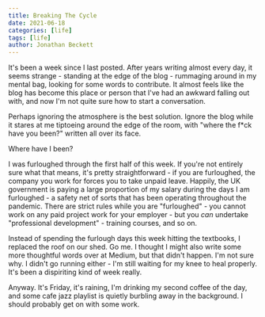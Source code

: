 ```yaml
---
title: Breaking The Cycle
date: 2021-06-18
categories: [life]
tags: [life]
author: Jonathan Beckett
---
```


It's been a week since I last posted. After years writing almost every day, it seems strange - standing at the edge of the blog - rummaging around in my mental bag, looking for some words to contribute. It almost feels like the blog has become this place or person that I've had an awkward falling out with, and now I'm not quite sure how to start a conversation.

Perhaps ignoring the atmosphere is the best solution. Ignore the blog while it stares at me tiptoeing around the edge of the room, with "where the f*ck have you been?" written all over its face.

Where have I been?

I was furloughed through the first half of this week. If you're not entirely sure what that means, it's pretty straightforward - if you are furloughed, the company you work for forces you to take unpaid leave. Happily, the UK government is paying a large proportion of my salary during the days I am furloughed - a safety net of sorts that has been operating throughout the pandemic. There are strict rules while you are "furloughed" - you cannot work on any paid project work for your employer - but you *can* undertake "professional development" - training courses, and so on.

Instead of spending the furlough days this week hitting the textbooks, I replaced the roof on our shed. Go me. I thought I might also write some more thoughtful words over at Medium, but that didn't happen. I'm not sure why. I didn't go running either - I'm still waiting for my knee to heal properly. It's been a dispiriting kind of week really.

Anyway. It's Friday, it's raining, I'm drinking my second coffee of the day, and some cafe jazz playlist is quietly burbling away in the background. I should probably get on with some work.